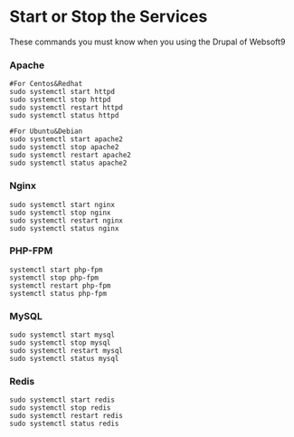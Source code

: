 # Start or Stop the Services

These commands you must know when you using the Drupal of Websoft9

### Apache

```shell
#For Centos&Redhat
sudo systemctl start httpd
sudo systemctl stop httpd
sudo systemctl restart httpd
sudo systemctl status httpd

#For Ubuntu&Debian
sudo systemctl start apache2
sudo systemctl stop apache2
sudo systemctl restart apache2
sudo systemctl status apache2
```

### Nginx

```shell
sudo systemctl start nginx
sudo systemctl stop nginx
sudo systemctl restart nginx
sudo systemctl status nginx
```

### PHP-FPM
```shell
systemctl start php-fpm
systemctl stop php-fpm
systemctl restart php-fpm
systemctl status php-fpm
```

### MySQL

```shell
sudo systemctl start mysql
sudo systemctl stop mysql
sudo systemctl restart mysql
sudo systemctl status mysql
```

### Redis
```shell
sudo systemctl start redis
sudo systemctl stop redis
sudo systemctl restart redis
sudo systemctl status redis
```